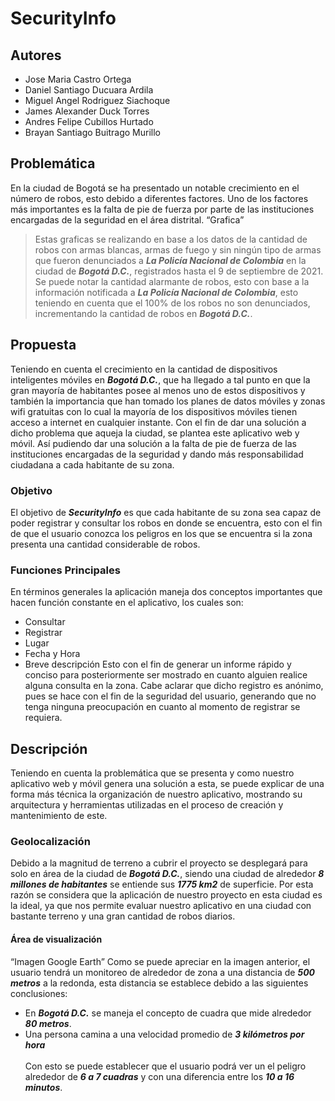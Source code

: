 # SecurityInfo

## Autores
- Jose Maria Castro Ortega
- Daniel Santiago Ducuara Ardila
- Miguel Angel Rodriguez Siachoque
- James Alexander Duck Torres
- Andres Felipe Cubillos Hurtado
- Brayan Santiago Buitrago Murillo

## Problemática
En la ciudad de Bogotá se ha presentado un notable crecimiento en el número de robos, esto debido a diferentes factores. Uno de los factores más importantes es la falta de pie de fuerza por parte de las instituciones encargadas de la seguridad en el área distrital.
“Grafica”
> Estas graficas se realizando en base a los datos de la cantidad de robos con armas blancas, armas de fuego y sin ningún tipo de armas que fueron denunciados a ___La Policía Nacional de Colombia___ en la ciudad de ___Bogotá D.C.___, registrados hasta el 9 de septiembre de 2021.
Se puede notar la cantidad alarmante de robos, esto con base a la información notificada a ___La Policía Nacional de Colombia___, esto teniendo en cuenta que el 100% de los robos no son denunciados, incrementando la cantidad de robos en ___Bogotá D.C.___.

## Propuesta
Teniendo en cuenta el crecimiento en la cantidad de dispositivos inteligentes móviles en ___Bogotá D.C.___, que ha llegado a tal punto en que la gran mayoría de habitantes posee al menos uno de estos dispositivos y también la importancia que han tomado los planes de datos móviles y zonas wifi gratuitas con lo cual la mayoría de los dispositivos móviles tienen acceso a internet en cualquier instante.
Con el fin de dar una solución a dicho problema que aqueja la ciudad, se plantea este aplicativo web y móvil. Así pudiendo dar una solución a la falta de pie de fuerza de las instituciones encargadas de la seguridad y dando más responsabilidad ciudadana a cada habitante de su zona.

### Objetivo
El objetivo de ___SecurityInfo___ es que cada habitante de su zona sea capaz de poder registrar y consultar los robos en donde se encuentra, esto con el fin de que el usuario conozca los peligros en los que se encuentra si la zona presenta una cantidad considerable de robos.
### Funciones Principales
En términos generales la aplicación maneja dos conceptos importantes que hacen función constante en el aplicativo, los cuales son:
-	Consultar <br/>
-	Registrar <br/>
  -	Lugar 
  -	Fecha y Hora
  -	Breve descripción
  Esto con el fin de generar un informe rápido y conciso para posteriormente ser mostrado en cuanto alguien realice alguna consulta en la zona. Cabe aclarar que dicho registro es anónimo, pues se hace con el fin de la seguridad del usuario, generando que no tenga ninguna preocupación en cuanto al momento de registrar se requiera.

## Descripción
Teniendo en cuenta la problemática que se presenta y como nuestro aplicativo web y móvil genera una solución a esta, se puede explicar de una forma más técnica la organización de nuestro aplicativo, mostrando su arquitectura y herramientas utilizadas en el proceso de creación y mantenimiento de este.

### Geolocalización
Debido a la magnitud de terreno a cubrir el proyecto se desplegará para solo en área de la ciudad de ___Bogotá D.C.___, siendo una ciudad de alrededor ___8 millones de habitantes___ se entiende sus ___1775 km2___ de superficie. Por esta razón se considera que la aplicación de nuestro proyecto en esta ciudad es la ideal, ya que nos permite evaluar nuestro aplicativo en una ciudad con bastante terreno y una gran cantidad de robos diarios.
#### Área de visualización
“Imagen Google Earth”
Como se puede apreciar en la imagen anterior, el usuario tendrá un monitoreo de alrededor de zona a una distancia de ___500 metros___ a la redonda, esta distancia se establece debido a las siguientes conclusiones:
-	En ___Bogotá D.C.___ se maneja el concepto de cuadra que mide alrededor ___80 metros___. 
-	Una persona camina a una velocidad promedio de ___3 kilómetros por hora___<br/><br/>
Con esto se puede establecer que el usuario podrá ver un el peligro alrededor de ___6 a 7 cuadras___ y con una diferencia entre los ___10 a 16 minutos___.
